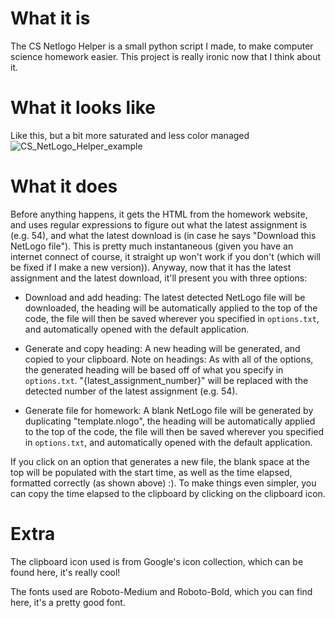 # What it is
The CS Netlogo Helper is a small python script I made, to make computer science homework easier. This project is really ironic now that I think about it.

# What it looks like
Like this, but a bit more saturated and less color managed
![CS_NetLogo_Helper_example](https://user-images.githubusercontent.com/70453514/148714990-b182387d-352a-46d0-b494-fa9e01dbe905.png)

# What it does
Before anything happens, it gets the HTML from the homework website, and uses regular expressions to figure out what the latest assignment is (e.g. 54), and what the latest download is (in case he says "Download this NetLogo file"). This is pretty much instantaneous (given you have an internet connect of course, it straight up won't work if you don't (which will be fixed if I make a new version)). Anyway, now that it has the latest assignment and the latest download, it'll present you with three options:

- Download and add heading: The latest detected NetLogo file will be downloaded, the heading will be automatically applied to the top of the code, the file will then be saved wherever you specified in `options.txt`, and automatically opened with the default application.

- Generate and copy heading: A new heading will be generated, and copied to your clipboard. Note on headings: As with all of the options, the generated heading will be based off of what you specify in `options.txt`. "{latest_assignment_number}" will be replaced with the detected number of the latest assignment (e.g. 54).

- Generate file for homework: A blank NetLogo file will be generated by duplicating "template.nlogo", the heading will be automatically applied to the top of the code, the file will then be saved wherever you specified in `options.txt`, and automatically opened with the default application.

If you click on an option that generates a new file, the blank space at the top will be populated with the start time, as well as the time elapsed, formatted correctly (as shown above) :). To make things even simpler, you can copy the time elapsed to the clipboard by clicking on the clipboard icon.

# Extra
The clipboard icon used is from Google's icon collection, which can be found here, it's really cool!

The fonts used are Roboto-Medium and Roboto-Bold, which you can find here, it's a pretty good font.
